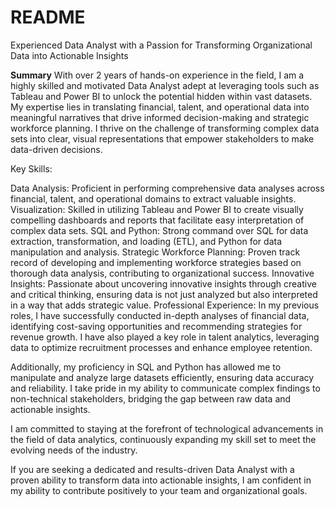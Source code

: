 # README
Experienced Data Analyst with a Passion for Transforming Organizational Data into Actionable Insights

<b>Summary</b>
With over 2 years of hands-on experience in the field, I am a highly skilled and motivated Data Analyst adept at leveraging tools such as Tableau and Power BI to unlock the potential hidden within vast datasets. My expertise lies in translating financial, talent, and operational data into meaningful narratives that drive informed decision-making and strategic workforce planning. I thrive on the challenge of transforming complex data sets into clear, visual representations that empower stakeholders to make data-driven decisions.

Key Skills:

Data Analysis: Proficient in performing comprehensive data analyses across financial, talent, and operational domains to extract valuable insights.
Visualization: Skilled in utilizing Tableau and Power BI to create visually compelling dashboards and reports that facilitate easy interpretation of complex data sets.
SQL and Python: Strong command over SQL for data extraction, transformation, and loading (ETL), and Python for data manipulation and analysis.
Strategic Workforce Planning: Proven track record of developing and implementing workforce strategies based on thorough data analysis, contributing to organizational success.
Innovative Insights: Passionate about uncovering innovative insights through creative and critical thinking, ensuring data is not just analyzed but also interpreted in a way that adds strategic value.
Professional Experience:
In my previous roles, I have successfully conducted in-depth analyses of financial data, identifying cost-saving opportunities and recommending strategies for revenue growth. I have also played a key role in talent analytics, leveraging data to optimize recruitment processes and enhance employee retention.

Additionally, my proficiency in SQL and Python has allowed me to manipulate and analyze large datasets efficiently, ensuring data accuracy and reliability. I take pride in my ability to communicate complex findings to non-technical stakeholders, bridging the gap between raw data and actionable insights.

I am committed to staying at the forefront of technological advancements in the field of data analytics, continuously expanding my skill set to meet the evolving needs of the industry.

If you are seeking a dedicated and results-driven Data Analyst with a proven ability to transform data into actionable insights, I am confident in my ability to contribute positively to your team and organizational goals.
